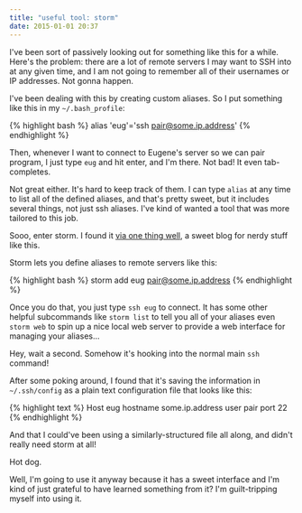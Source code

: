 ```yaml
---
title: "useful tool: storm"
date: 2015-01-01 20:37
---
```


I've been sort of passively looking out for something like this for a while.
Here's the problem: there are a lot of remote servers I may want to SSH into at
any given time, and I am not going to remember all of their usernames or IP
addresses. Not gonna happen.

I've been dealing with this by creating custom aliases. So I put something like
this in my `~/.bash_profile`:

{% highlight bash %}
alias 'eug'='ssh pair@some.ip.address'
{% endhighlight %}

Then, whenever I want to connect to Eugene's server so we can pair program, I
just type `eug` and hit enter, and I'm there. Not bad! It even tab-completes.

Not great either. It's hard to keep track of them. I can type `alias` at any
time to list all of the defined aliases, and that's pretty sweet, but it
includes several things, not just ssh aliases. I've kind of wanted a tool that
was more tailored to this job.

Sooo, enter storm. I found it [via one thing well][], a sweet blog for nerdy
stuff like this.

[storm]: https://github.com/emre/storm
[via one thing well]: http://onethingwell.org/post/84512968138/storm

Storm lets you define aliases to remote servers like this:

{% highlight bash %}
storm add eug pair@some.ip.address
{% endhighlight %}

Once you do that, you just type `ssh eug` to connect. It has some other helpful
subcommands like `storm list` to tell you all of your aliases even `storm web`
to spin up a nice local web server to provide a web interface for managing your
aliases...

Hey, wait a second. Somehow it's hooking into the normal main `ssh` command!

After some poking around, I found that it's saving the information in
`~/.ssh/config` as a plain text configuration file that looks like this:

{% highlight text %}
Host eug
    hostname some.ip.address
    user pair
    port 22
{% endhighlight %}

And that I could've been using a similarly-structured file all along, and didn't
really need storm at all!

Hot dog.

Well, I'm going to use it anyway because it has a sweet interface and I'm kind
of just grateful to have learned something from it? I'm guilt-tripping myself
into using it.
